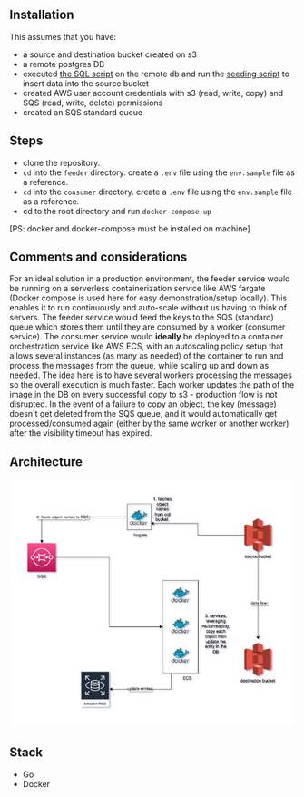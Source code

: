 ## Installation
This assumes that you have: 
- a source and destination bucket created on s3
- a remote postgres DB
- executed [the SQL script](https://drive.google.com/file/d/1DC46CHhtYLZ5lm3V174aGz9zf5_4mq5g/view?usp=sharing) on the remote db and run the 
[seeding script](https://drive.google.com/file/d/1VLlhFh2xDQJJ0pPH-usOaBlj5Vkxw_hv/view?usp=sharing) to insert data into the source bucket 
- created AWS user account credentials with s3 (read, write, copy) and SQS (read, write, delete) permissions
- created an SQS standard queue


## Steps
* clone the repository.
* `cd` into the `feeder` directory. create a `.env` file using the `env.sample` file as a reference.
* `cd` into the `consumer` directory. create a `.env` file using the `env.sample` file as a reference.
* cd to the root directory and run `docker-compose up`

[PS: docker and docker-compose must be installed on machine]


## Comments and considerations
For an ideal solution in a production environment, the feeder service would be running on a serverless 
containerization service like AWS fargate (Docker compose is used here for easy demonstration/setup locally). 
This enables it to run continuously and auto-scale without us having to
think of servers. 
The feeder service would feed the keys to the SQS (standard) queue which stores them until they are consumed by a worker
(consumer service). 
The consumer service would **ideally** be deployed to a container orchestration service like AWS ECS, with an 
autoscaling policy setup that allows several instances (as many as needed) of the container to run and process the
messages from the queue, while scaling up and down as needed. The idea here is to have several workers processing the
messages so the overall execution is much faster. Each worker updates the path of the image in the DB on every successful
copy to s3 - production flow is not disrupted.
In the event of a failure to copy an object, the key (message) doesn't get deleted from the SQS queue, and it would
automatically get processed/consumed again (either by the same worker or another worker) after the visibility timeout 
has expired.   


## Architecture
![](./architecture.jpg)


## Stack
* Go
* Docker

